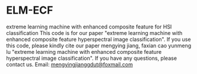 # ELM-ECF
extreme learning machine with enhanced composite feature for HSI classification
This code is for our paper "extreme learning machine with enhanced composite feature hyperspectral image classification". 
If you use this code, please kindly cite our paper  mengying jiang, faxian cao yunmeng lu "extreme learning machine with enhanced composite feature hyperspectral image classification". 
If you have any questions, please contact us.
Email: mengyingjianggdut@foxmail.com
